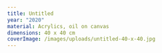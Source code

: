 ```yaml
---
title: Untitled
year: "2020"
material: Acrylics, oil on canvas
dimensions: 40 x 40 cm
coverImage: /images/uploads/untitled-40-x-40.jpg
---
```

